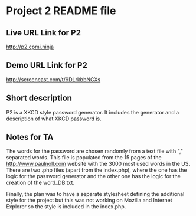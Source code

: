Project 2 README file
=====================

Live URL Link for P2 
--------------------
http://p2.cpmi.ninja

Demo URL Link for P2
--------------------
http://screencast.com/t/9DLrkbbNCXs

Short description
-----------------
P2 is a XKCD style password generator. It includes the generator and a 
description of what XKCD password is.

Notes for TA
------------
The words for the password are chosen randomly from a text file with ","
separated words. This file is populated from the 15 pages of the 
http://www.paulnoll.com website with the 3000 most used words in the US.
There are two .php files (apart from the index.php), where the one has the 
logic for the password generator and the other one has the logic for the 
creation of the word_DB.txt.

Finally, the plan was to have a separate stylesheet defining the additional
style for the project but this was not working on Mozilla and Internet Explorer
so the style is included in the index.php.